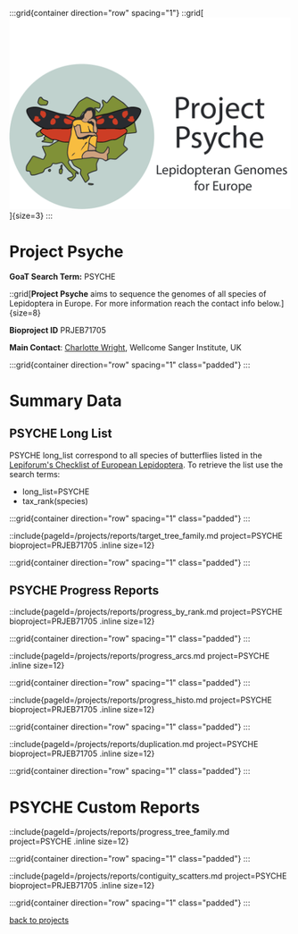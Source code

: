 :::grid{container direction="row" spacing="1"}
::grid[![GoaT](/static/images/Psyche_logo.png)]{size=3}
:::

# Project Psyche

**GoaT Search Term:** PSYCHE

::grid[**Project Psyche** aims to sequence the genomes of all species of Lepidoptera in Europe. For more information reach the contact info below.]{size=8}

**Bioproject ID** PRJEB71705

**Main Contact**: [Charlotte Wright](charlotte.wright@sanger.ac.uk), Wellcome Sanger Institute, UK

:::grid{container direction="row" spacing="1" class="padded"}
:::

# Summary Data

## PSYCHE Long List

PSYCHE long_list correspond to all species of butterflies listed in the [Lepiforum's Checklist of European Lepidoptera](https://lepiforum.org/wiki/page/Downloads). To retrieve the list use the search terms:

- long_list=PSYCHE
- tax_rank(species)

:::grid{container direction="row" spacing="1" class="padded"}
:::

::include{pageId=/projects/reports/target_tree_family.md project=PSYCHE bioproject=PRJEB71705 .inline size=12}

:::grid{container direction="row" spacing="1" class="padded"}
:::

## PSYCHE Progress Reports

::include{pageId=/projects/reports/progress_by_rank.md project=PSYCHE bioproject=PRJEB71705 .inline size=12}

:::grid{container direction="row" spacing="1" class="padded"}
:::

::include{pageId=/projects/reports/progress_arcs.md project=PSYCHE .inline size=12}

:::grid{container direction="row" spacing="1" class="padded"}
:::

::include{pageId=/projects/reports/progress_histo.md project=PSYCHE bioproject=PRJEB71705 .inline size=12}

:::grid{container direction="row" spacing="1" class="padded"}
:::

::include{pageId=/projects/reports/duplication.md project=PSYCHE bioproject=PRJEB71705 .inline size=12}

:::grid{container direction="row" spacing="1" class="padded"}
:::

# PSYCHE Custom Reports

::include{pageId=/projects/reports/progress_tree_family.md project=PSYCHE .inline size=12}

:::grid{container direction="row" spacing="1" class="padded"}
:::

::include{pageId=/projects/reports/contiguity_scatters.md project=PSYCHE bioproject=PRJEB71705 .inline size=12}

:::grid{container direction="row" spacing="1" class="padded"}
:::

[back to projects](/projects)
